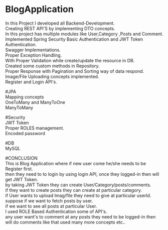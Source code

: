 # BlogApplication
In this Project I developed all Backend-Development.<br>
Creating REST API'S by implementing DTO concepts.<br>
In this project has multiple modules like User,Category ,Posts and Comment.<br>
Implemented Spring Security Basic Authentication and JWT Token Authentication.<br>
Swagger Implementations.<br>
Proper Exception Handling.<br>
With Proper Validation while create/update the resource in DB.<br>
Created some custom methods in Repository.<br>
Proper Response with Pagination and Sorting way of data respond.<br>
Image/File Uploading concepts implemented.<br>
Register and Login API's.<br>

#JPA<br>
Mapping concepts <br>
OneToMany and ManyToOne<br>
ManyToMany<br>

#Security<br>
JWT Token<br>
Proper ROLES management.<br>
Encoded password<br>


#DB <br>
MySQL <br>

#CONCLUSION<br>
This is Blog Application where if new user come he/she needs to be Register first.<br>
then they need to to login by using login API, once they logged-in then will get JWT Token.<br>
by taking JWT Token they can create User/Category/posts/comments.<br>
if they want to create posts they can create at particular category.<br>
if User wants to upload Imag/file they need to give at particular userId.<br>
suppose if we want to fetch posts by user.<br>
if we want to see all posts at particular User.<br>
I used ROLE Based Authentication some of API's.<br>
any user want's to comment at any posts they need to be logged-in then will do comments like that used many more concepts etc..
